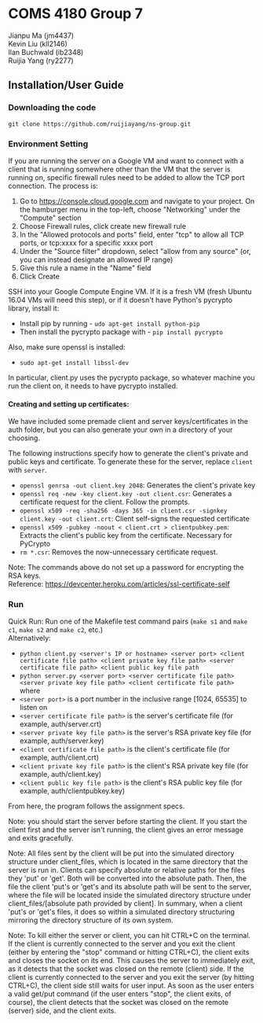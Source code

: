 # COMS 4180 Group 7
Jianpu Ma (jm4437)</br>
Kevin Liu (kll2146)</br>
Ilan Buchwald (ib2348)</br>
Ruijia Yang (ry2277)

## Installation/User Guide

### Downloading the code
``git clone https://github.com/ruijiayang/ns-group.git``

### Environment Setting
If you are running the server on a Google VM and want to connect with a client that is running somewhere other than the VM that the server is running on, specific firewall rules need to be added to allow the TCP port connection. The process is:

1. Go to https://console.cloud.google.com and navigate to your project. On the hamburger menu in the top-left, choose "Networking" under the "Compute" section
2. Choose Firewall rules, click create new firewall rule 
3. In the "Allowed protocols and ports" field, enter "tcp" to allow all TCP ports, or tcp:xxxx for a specific xxxx port
4. Under the "Source filter" dropdown, select "allow from any source" (or, you can instead designate an allowed IP range)
5. Give this rule a name in the "Name" field
6. Click Create

SSH into your Google Compute Engine VM. If it is a fresh VM (fresh Ubuntu 16.04 VMs will need this step), or if it doesn't have Python's pycrypto library, install it:
- Install pip by running - ``udo apt-get install python-pip``
- Then install the pycrypto package with - ``pip install pycrypto``

Also, make sure openssl is installed:
- ``sudo apt-get install libssl-dev``

In particular, client.py uses the pycrypto package, so whatever machine you run the client on, it needs to have pycrypto installed.

#### Creating and setting up certificates:
We have included some premade client and server keys/certificates in the auth folder, but you can also generate your own in a directory of your choosing.

The following instructions specify how to generate the client's private and public keys and certificate. To generate these for the server, replace ``client`` with ``server``.
- ``openssl genrsa -out client.key 2048``: Generates the client's private key</br>
- ``openssl req -new -key client.key -out client.csr``: Generates a certificate request for the client. Follow the prompts.</br>
- ``openssl x509 -req -sha256 -days 365 -in client.csr -signkey client.key -out client.crt``: Client self-signs the requested certificate</br>
- ``openssl x509 -pubkey -noout < client.crt > clientpubkey.pem``: Extracts the client's public key from the certificate. Necessary for PyCrypto</br>
- ``rm *.csr``: Removes the now-unnecessary certificate request.

Note: The commands above do not set up a password for encrypting the RSA keys.</br>
Reference: https://devcenter.heroku.com/articles/ssl-certificate-self</br>

### Run
Quick Run: Run one of the Makefile test command pairs (``make s1`` and ``make c1``, ``make s2`` and ``make c2``, etc.)</br>
Alternatively:
- ``python client.py <server's IP or hostname> <server port> <client certificate file path> <client private key file path> <server certificate file path> <client public key file path``</br>
- ``python server.py <server port> <server certificate file path> <server private key file path> <client certificate file path>``
</br>where</br> 
- ``<server port>`` is a port number in the inclusive range [1024, 65535] to listen on
- ``<server certificate file path>`` is the server's certificate file (for example, auth/server.crt)
- ``<server private key file path>`` is the server's RSA private key file (for example, auth/server.key)
- ``<client certificate file path>`` is the client's certificate file (for example, auth/client.crt)
- ``<client private key file path>`` is the client's RSA private key file (for example, auth/client.key)
- ``<client public key file path>`` is the client's RSA public key file (for example, auth/clientpubkey.key)

From here, the program follows the assignment specs.</br>

Note: you should start the server before starting the client. If you start the client first and the server isn't running, the client gives an error message and exits gracefully.</br>

Note: All files sent by the client will be put into the simulated directory structure under client_files, which is located in the same directory that the server is run in. Clients can specify absolute or relative paths for the files they 'put' or 'get'. Both will be converted into the absolute path. Then, the file the client 'put's or 'get's and its absolute path will be sent to the server, where the file will be located inside the simulated directory structure under client_files/[absolute path provided by client]. In summary, when a client 'put's or 'get's files, it does so within a simulated directory structuring mirroring the directory structure of its own system.

Note: To kill either the server or client, you can hit CTRL+C on the terminal. If the client is currently connected to the server and you exit the client (either by entering the "stop" command or hitting CTRL+C), the client exits and closes the socket on its end. This causes the server to immediately exit, as it detects that the socket was closed on the remote (client) side. If the client is currently connected to the server and you exit the server (by hitting CTRL+C), the client side still waits for user input. As soon as the user enters a valid get/put command (if the user enters "stop", the client exits, of course), the client detects that the socket was closed on the remote (server) side, and the client exits. 
